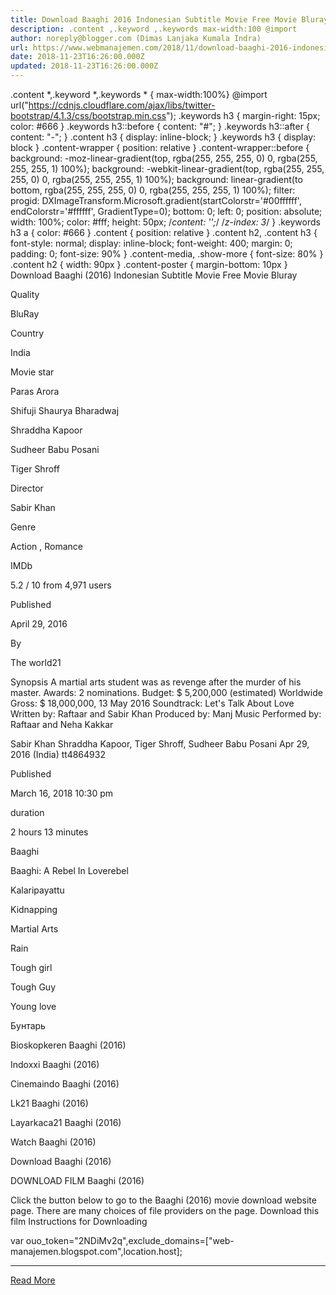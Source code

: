 ```yaml
---
title: Download Baaghi 2016 Indonesian Subtitle Movie Free Movie Bluray
description: .content ,.keyword ,.keywords max-width:100 @import
author: noreply@blogger.com (Dimas Lanjaka Kumala Indra)
url: https://www.webmanajemen.com/2018/11/download-baaghi-2016-indonesian_23.html
date: 2018-11-23T16:26:00.000Z
updated: 2018-11-23T16:26:00.000Z
---
```


.content *,.keyword *,.keywords * { max-width:100%}   @import url("https://cdnjs.cloudflare.com/ajax/libs/twitter-bootstrap/4.1.3/css/bootstrap.min.css");  .keywords h3 { margin-right: 15px; color: #666 }   .keywords h3::before { content: "#"; }  .keywords h3::after { content: "-"; }  .content h3 { display: inline-block; }  .keywords h3 { display: block }  .content-wrapper {          position: relative      }      .content-wrapper::before {          background: -moz-linear-gradient(top, rgba(255, 255, 255, 0) 0, rgba(255, 255, 255, 1) 100%);          background: -webkit-linear-gradient(top, rgba(255, 255, 255, 0) 0, rgba(255, 255, 255, 1) 100%);          background: linear-gradient(to bottom, rgba(255, 255, 255, 0) 0, rgba(255, 255, 255, 1) 100%);          filter: progid: DXImageTransform.Microsoft.gradient(startColorstr='#00ffffff', endColorstr='#ffffff', GradientType=0);          bottom: 0;          left: 0;          position: absolute;          width: 100%;          color: #fff;          height: 50px;          /*content: '';*/          /*z-index: 3*/      }      .keywords h3 a {          color: #666      }      .content {          position: relative      }      .content h2,      .content h3 {          font-style: normal;          display: inline-block;          font-weight: 400;          margin: 0;          padding: 0;          font-size: 90%      }      .content-media,      .show-more {          font-size: 80%      }      .content h2 {          width: 90px      }      .content-poster {          margin-bottom: 10px      }    
  Download Baaghi (2016) Indonesian Subtitle Movie Free Movie Bluray 

  

  
  
  
  Quality 
  
  BluRay 
  
  
  
  Country 
  
  India 
  
  
  
  Movie star 
  
  Paras Arora 
  
  Shifuji Shaurya Bharadwaj 
  
  Shraddha Kapoor 
  
  Sudheer Babu Posani 
  
  Tiger Shroff 
  
  
  
  Director 
  
  Sabir Khan 
  
  
  
  Genre 
  
  Action , Romance 
  
  
  
  IMDb 
  
  5.2 
  / 
  10 
  from 
  4,971 
  users 
  
  
  Published 
  
  April 29, 2016 
  
  
  
  By 
  
  The world21 
  
  
  Synopsis 
 A martial arts student was as revenge after the murder of his master. 
 Awards: 2 nominations. 
 Budget: $ 5,200,000 (estimated) 
 Worldwide Gross: $ 18,000,000, 13 May 2016 
 Soundtrack: Let's Talk About Love Written by: Raftaar and Sabir Khan Produced by: Manj Music Performed by: Raftaar and Neha Kakkar 

  Sabir Khan 
  Shraddha Kapoor, Tiger Shroff, Sudheer Babu Posani 
  Apr 29, 2016 (India) 
  tt4864932 
 
  
  
  Published 
  
  March 16, 2018 10:30 pm 
  
  
  
  duration 
  
  2 hours 13 minutes 
  
  
  
  Baaghi 
  
  Baaghi: A Rebel In Loverebel 
  
  Kalaripayattu 
  
  Kidnapping 
  
  Martial Arts 
  
  Rain 
  
  Tough girl 
  
  Tough Guy 
  
  Young love 
  
  Бунтарь 
  
  Bioskopkeren Baaghi (2016) 
  
  Indoxxi Baaghi (2016) 
  
  Cinemaindo Baaghi (2016) 
  
  Lk21 Baaghi (2016) 
  
  Layarkaca21 Baaghi (2016) 
  
  Watch Baaghi (2016) 
  
  Download Baaghi (2016) 
  
  
  

  
  DOWNLOAD FILM Baaghi (2016) 
  
  Click the button below to go to the Baaghi (2016) movie download website page.  There are many choices of file providers on the page. 
   Download this film   Instructions for Downloading 
  
  var ouo_token="2NDiMv2q",exclude_domains=["web-manajemen.blogspot.com",location.host];<hr/> <a href="https://www.webmanajemen.com/2018/11/download-baaghi-2016-indonesian_23.html" rel="follow" class="button" id="read-more">Read More</a>